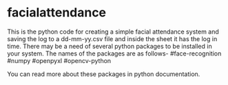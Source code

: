 # facialattendance
This is the python code for creating a simple facial attendance system and saving the log to a dd-mm-yy.csv file and inside the sheet it has the log in time.
There may be a need of several python packages to be installed in your system. The names of the packages are as follows- 
#face-recognition
#numpy
#openpyxl
#opencv-python

You can read more about these packages in python documentation.

